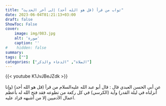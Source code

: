 ```yaml
---
title: "ثواب من قرأ (قل هو الله أحد) إلى آخر الحديث"
date: 2023-06-04T01:21:13+03:00
draft: false
ShowToc: False
cover:
    image: img/083.jpg
    alt: 'صورة'
    caption: ''
#    hidden: false
summary: 
tags: [""]
categories: ["الصلاة", "الدعاء والذكر"]
---
```

{{< youtube K1JvJBeJZdk >}}  
 <br>
عن أبي الحسن العبدي قال : قال أبو عبد الله عليه‌السلام من قرأ (قل هو الله
أحد) (وإنا أنزلناه في ليلة القدر) وآية (الكرسي) في كل ركعة
من تطوعه فقد فتح الله له بأعظم اعمال الآدميين إلا من أشبهه فزاد عليه.

